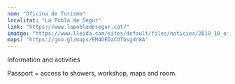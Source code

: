 ```yaml
---
nom: "Oficina de Turisme"
localitat: "La Pobla de Segur"
link: "https://www.lapobladesegur.cat/"
imatge: "https://www.lleida.com/sites/default/files/noticies/2019_10_oficina_turisme_pobla.jpg"
maps: "https://goo.gl/maps/EM4DEDzCUTbsgdr8A"
---
```


Information and activities

Passport = access to showers, workshop, maps and room.
